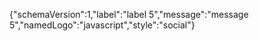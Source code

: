 {"schemaVersion":1,"label":"label 5","message":"message 5","namedLogo":"javascript","style":"social"}
